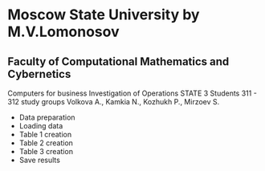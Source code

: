 # Moscow State University by M.V.Lomonosov
## Faculty of Computational Mathematics and Cybernetics

Computers for business Investigation of Operations
				STATE 3
Students 311 - 312 study groups
Volkova A., Kamkia N., Kozhukh P., Mirzoev S.

- Data preparation
- Loading data
- Table 1 creation
- Table 2 creation
- Table 3 creation
- Save results


